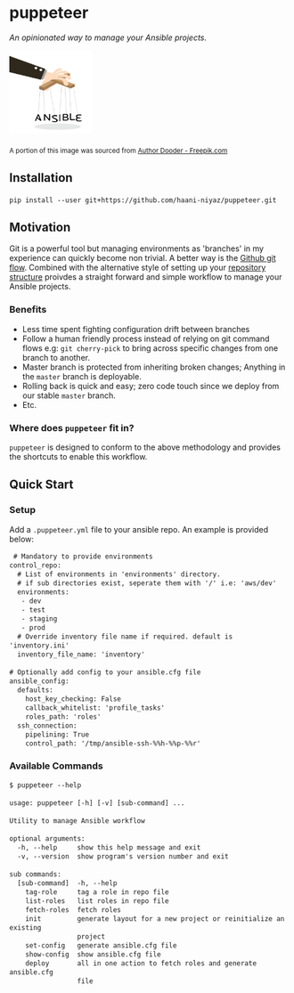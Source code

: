 # puppeteer

*An opinionated way to manage your Ansible projects.*

<img src="images/puppeteer.png" width="150" height="150">

<sub> A portion of this image was sourced from <a href="https://www.freepik.com/free-photos-vectors/business">Author Dooder - Freepik.com</a></sub>

## Installation

`pip install --user git+https://github.com/haani-niyaz/puppeteer.git`


## Motivation

Git is a powerful tool but managing environments as 'branches' in my experience can quickly become non trivial. A better way is the [Github git flow](https://guides.github.com/introduction/flow/). Combined with the alternative style of setting up your [repository structure](https://docs.ansible.com/ansible/latest/user_guide/playbooks_best_practices.html#alternative-directory-layout) proivdes a straight forward and simple workflow to manage your Ansible projects.


### Benefits

- Less time spent fighting configuration drift between branches
- Follow a human friendly process instead of relying on git command flows e.g: `git cherry-pick` to bring across specific changes from one branch to another.
- Master branch is protected from inheriting broken changes; Anything in the `master` branch is deployable.
- Rolling back is quick and easy; zero code touch since we deploy from our stable `master` branch.
- Etc.

### Where does `puppeteer` fit in?

`puppeteer` is designed to conform to the above methodology and provides the shortcuts to enable this workflow.

## Quick Start


### Setup

Add a `.puppeteer.yml` file to your ansible repo. An example is provided below:

```
 # Mandatory to provide environments
control_repo:
  # List of environments in 'environments' directory.
  # if sub directories exist, seperate them with '/' i.e: 'aws/dev'
  environments:
   - dev
   - test
   - staging
   - prod
  # Override inventory file name if required. default is 'inventory.ini'
  inventory_file_name: 'inventory'

# Optionally add config to your ansible.cfg file
ansible_config:
  defaults:
    host_key_checking: False
    callback_whitelist: 'profile_tasks'
    roles_path: 'roles'
  ssh_connection:
    pipelining: True
    control_path: '/tmp/ansible-ssh-%%h-%%p-%%r'
```

### Available Commands

```
$ puppeteer --help

usage: puppeteer [-h] [-v] [sub-command] ...

Utility to manage Ansible workflow

optional arguments:
  -h, --help     show this help message and exit
  -v, --version  show program's version number and exit

sub commands:
  [sub-command]  -h, --help
    tag-role     tag a role in repo file
    list-roles   list roles in repo file
    fetch-roles  fetch roles
    init         generate layout for a new project or reinitialize an existing
                 project
    set-config   generate ansible.cfg file
    show-config  show ansible.cfg file
    deploy       all in one action to fetch roles and generate ansible.cfg
                 file 
```


